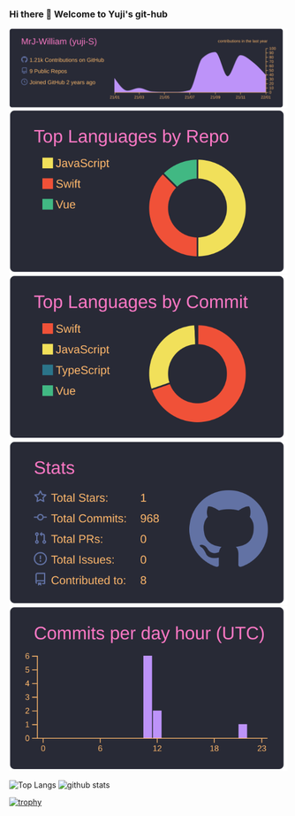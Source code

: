 ### Hi there 👋 Welcome to Yuji's git-hub

[![](https://raw.githubusercontent.com/MrJ-William/MrJ-William/main/profile-summary-card-output/dracula/0-profile-details.svg)](https://github.com/vn7n24fzkq/github-profile-summary-cards)
[![](https://raw.githubusercontent.com/MrJ-William/MrJ-William/main/profile-summary-card-output/dracula/1-repos-per-language.svg)](https://github.com/vn7n24fzkq/github-profile-summary-cards) [![](https://raw.githubusercontent.com/MrJ-William/MrJ-William/main/profile-summary-card-output/dracula/2-most-commit-language.svg)](https://github.com/vn7n24fzkq/github-profile-summary-cards)
[![](https://raw.githubusercontent.com/MrJ-William/MrJ-William/main/profile-summary-card-output/dracula/3-stats.svg)](https://github.com/vn7n24fzkq/github-profile-summary-cards) [![](https://raw.githubusercontent.com/MrJ-William/MrJ-William/main/profile-summary-card-output/dracula/4-productive-time.svg)](https://github.com/vn7n24fzkq/github-profile-summary-cards)

<p align="left"> 
  <img alt="Top Langs" height="150px" src="https://github-readme-stats.vercel.app/api/top-langs/?username=MrJ-William&layout=compact&count_private=true&show_icons=true&theme=highcontrast" />
  <img alt="github stats" height="150px" src="https://github-readme-stats.vercel.app/api?username=MrJ-William&count_private=true&show_icons=true&show_icons=true&theme=highcontrast" />
</p>

[![trophy](https://github-profile-trophy.vercel.app/?username=MrJ-William&theme=dracula&column=7
)](https://github.com/ryo-ma/github-profile-trophy)


<!--
**MrJ-William/MrJ-William** is a ✨ _special_ ✨ repository because its `README.md` (this file) appears on your GitHub profile.

Here are some ideas to get you started:

- 🔭 I’m currently working on ...
- 🌱 I’m currently learning ...
- 👯 I’m looking to collaborate on ...
- 🤔 I’m looking for help with ...
- 💬 Ask me about ...
- 📫 How to reach me: ...
- 😄 Pronouns: ...
- ⚡ Fun fact: ...
-->
